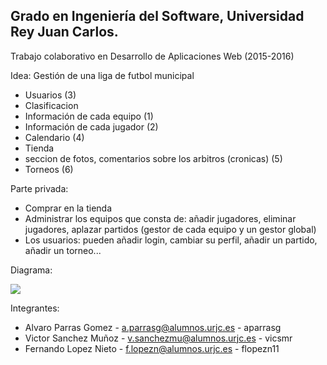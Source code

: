 ## Grado en Ingeniería del Software, Universidad Rey Juan Carlos.
Trabajo colaborativo en Desarrollo de Aplicaciones Web (2015-2016)

Idea: 
Gestión de una liga de futbol municipal
* Usuarios (3)
* Clasificacion
* Información de cada equipo (1)
* Información de cada jugador (2)
* Calendario (4)
* Tienda
* seccion de fotos, comentarios sobre los arbitros (cronicas) (5)
* Torneos (6)

Parte privada:
* Comprar en la tienda
* Administrar los equipos que consta de: añadir jugadores, eliminar jugadores, aplazar partidos (gestor de cada equipo y un gestor global)
* Los usuarios: pueden añadir login, cambiar su perfil, añadir un partido, añadir un torneo...

Diagrama:

<img src="diagrama.png">



Integrantes:
* Alvaro Parras Gomez -  a.parrasg@alumnos.urjc.es - aparrasg
* Victor Sanchez Muñoz - v.sanchezmu@alumnos.urjc.es - vicsmr
* Fernando Lopez Nieto - f.lopezn@alumnos.urjc.es - flopezn11
